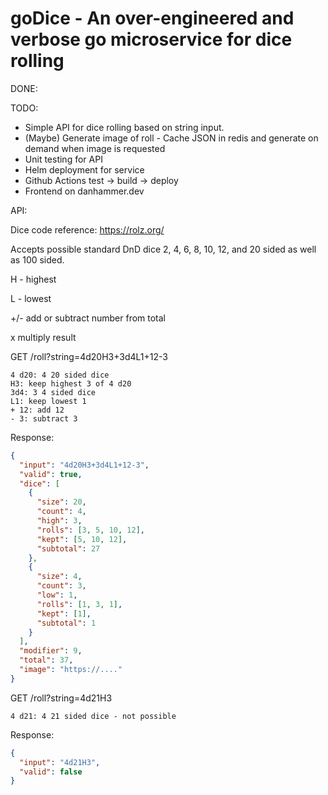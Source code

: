 # goDice - An over-engineered and verbose go microservice for dice rolling

DONE:

TODO:

- Simple API for dice rolling based on string input.
- (Maybe) Generate image of roll - Cache JSON in redis and generate on demand when image is requested
- Unit testing for API
- Helm deployment for service
- Github Actions test -> build -> deploy
- Frontend on danhammer.dev

API:

Dice code reference: https://rolz.org/

Accepts possible standard DnD dice 2, 4, 6, 8, 10, 12, and 20 sided as well as 100 sided.

H - highest

L - lowest

+/- add or subtract number from total

x multiply result

GET /roll?string=4d20H3+3d4L1+12-3

    4 d20: 4 20 sided dice
    H3: keep highest 3 of 4 d20
    3d4: 3 4 sided dice
    L1: keep lowest 1
    + 12: add 12
    - 3: subtract 3

Response:

```json
{
  "input": "4d20H3+3d4L1+12-3",
  "valid": true,
  "dice": [
    {
      "size": 20,
      "count": 4,
      "high": 3,
      "rolls": [3, 5, 10, 12],
      "kept": [5, 10, 12],
      "subtotal": 27
    },
    {
      "size": 4,
      "count": 3,
      "low": 1,
      "rolls": [1, 3, 1],
      "kept": [1],
      "subtotal": 1
    }
  ],
  "modifier": 9,
  "total": 37,
  "image": "https://...."
}
```

GET /roll?string=4d21H3

    4 d21: 4 21 sided dice - not possible

Response:

```json
{
  "input": "4d21H3",
  "valid": false
}
```
